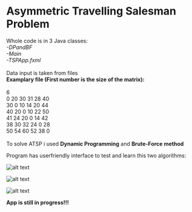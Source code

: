 # Asymmetric Travelling Salesman Problem

Whole code is in 3 Java classes:<br />
*-DPandBF*<br />
*-Main*<br />
*-TSPApp.fxml*<br /><br />
Data input is taken from files<br />
**Examplary file (First number is the size of the matrix):**<br /><br />
6<br />
 0 20 30 31 28 40<br />
30  0 10 14 20 44<br />
40 20  0 10 22 50<br />
41 24 20  0 14 42<br />
38 30 32 24  0 28<br />
50 54 60 52 38  0<br /><br />
To solve ATSP i used **Dynamic Programming** and **Brute-Force method**

Program has userfriendly interface to test and learn this two algorithms:

![alt text](https://preview.ibb.co/gyjvSA/Screenshot-2018-11-22-01-20-05.jpg)

![alt text](https://preview.ibb.co/g54C7A/Screenshot-2018-11-22-01-20-36.jpg)

![alt text](https://preview.ibb.co/mGFVuq/Screenshot-2018-11-22-01-22-50.jpg)

**App is still in progress!!!**
